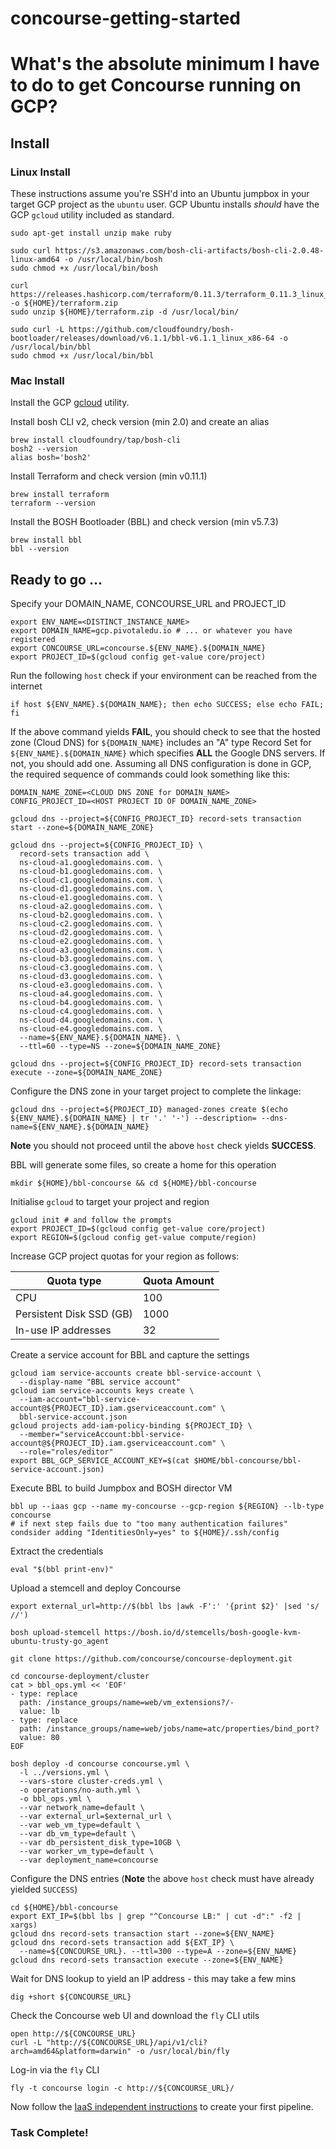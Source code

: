 # concourse-getting-started

# What's the absolute minimum I have to do to get Concourse running on GCP?

## Install

### Linux Install

These instructions assume you're SSH'd into an Ubuntu jumpbox in your target GCP project as the `ubuntu` user.  GCP Ubuntu installs _should_ have the GCP `gcloud` utility included as standard.

```
sudo apt-get install unzip make ruby

sudo curl https://s3.amazonaws.com/bosh-cli-artifacts/bosh-cli-2.0.48-linux-amd64 -o /usr/local/bin/bosh
sudo chmod +x /usr/local/bin/bosh

curl https://releases.hashicorp.com/terraform/0.11.3/terraform_0.11.3_linux_amd64.zip -o ${HOME}/terraform.zip
sudo unzip ${HOME}/terraform.zip -d /usr/local/bin/

sudo curl -L https://github.com/cloudfoundry/bosh-bootloader/releases/download/v6.1.1/bbl-v6.1.1_linux_x86-64 -o /usr/local/bin/bbl
sudo chmod +x /usr/local/bin/bbl
```

### Mac Install

Install the GCP [gcloud](https://cloud.google.com/sdk/docs/quickstart-mac-os-x) utility.

Install bosh CLI v2, check version (min 2.0) and create an alias
```
brew install cloudfoundry/tap/bosh-cli
bosh2 --version
alias bosh='bosh2'
```

Install Terraform and check version (min v0.11.1)
```
brew install terraform
terraform --version
```

Install the BOSH Bootloader (BBL) and check version (min v5.7.3)
```
brew install bbl
bbl --version
```

## Ready to go ...

Specify your DOMAIN_NAME, CONCOURSE_URL and PROJECT_ID
```
export ENV_NAME=<DISTINCT_INSTANCE_NAME>
export DOMAIN_NAME=gcp.pivotaledu.io # ... or whatever you have registered
export CONCOURSE_URL=concourse.${ENV_NAME}.${DOMAIN_NAME}
export PROJECT_ID=$(gcloud config get-value core/project)
```

Run the following `host` check if your environment can be reached from the internet
```
if host ${ENV_NAME}.${DOMAIN_NAME}; then echo SUCCESS; else echo FAIL; fi
```

If the above command yields **FAIL**, you should check to see that the hosted zone (Cloud DNS) for `${DOMAIN_NAME}` includes an "A" type Record Set for `${ENV_NAME}.${DOMAIN_NAME}` which specifies **ALL** the Google DNS servers.  If not, you should add one.  Assuming all DNS configuration is done in GCP, the required sequence of commands could look something like this:
```
DOMAIN_NAME_ZONE=<CLOUD DNS ZONE for DOMAIN_NAME>
CONFIG_PROJECT_ID=<HOST PROJECT ID OF DOMAIN_NAME_ZONE>

gcloud dns --project=${CONFIG_PROJECT_ID} record-sets transaction start --zone=${DOMAIN_NAME_ZONE}

gcloud dns --project=${CONFIG_PROJECT_ID} \
  record-sets transaction add \
  ns-cloud-a1.googledomains.com. \
  ns-cloud-b1.googledomains.com. \
  ns-cloud-c1.googledomains.com. \
  ns-cloud-d1.googledomains.com. \
  ns-cloud-e1.googledomains.com. \
  ns-cloud-a2.googledomains.com. \
  ns-cloud-b2.googledomains.com. \
  ns-cloud-c2.googledomains.com. \
  ns-cloud-d2.googledomains.com. \
  ns-cloud-e2.googledomains.com. \
  ns-cloud-a3.googledomains.com. \
  ns-cloud-b3.googledomains.com. \
  ns-cloud-c3.googledomains.com. \
  ns-cloud-d3.googledomains.com. \
  ns-cloud-e3.googledomains.com. \
  ns-cloud-a4.googledomains.com. \
  ns-cloud-b4.googledomains.com. \
  ns-cloud-c4.googledomains.com. \
  ns-cloud-d4.googledomains.com. \
  ns-cloud-e4.googledomains.com. \
  --name=${ENV_NAME}.${DOMAIN_NAME}. \
  --ttl=60 --type=NS --zone=${DOMAIN_NAME_ZONE}

gcloud dns --project=${CONFIG_PROJECT_ID} record-sets transaction execute --zone=${DOMAIN_NAME_ZONE}
```

Configure the DNS zone in your target project to complete the linkage:
```
gcloud dns --project=${PROJECT_ID} managed-zones create $(echo ${ENV_NAME}.${DOMAIN_NAME} | tr '.' '-') --description= --dns-name=${ENV_NAME}.${DOMAIN_NAME}
```

**Note** you should not proceed until the above `host` check yields **SUCCESS**.

BBL will generate some files, so create a home for this operation
```
mkdir ${HOME}/bbl-concourse && cd ${HOME}/bbl-concourse
```

Initialise `gcloud` to target your project and region
```
gcloud init # and follow the prompts
export PROJECT_ID=$(gcloud config get-value core/project)
export REGION=$(gcloud config get-value compute/region)
```

Increase GCP project quotas for your region as follows:

Quota type               | Quota Amount
------------------------ | ------------
CPU                      | 100
Persistent Disk SSD (GB) | 1000
In-use IP addresses      | 32

Create a service account for BBL and capture the settings
```
gcloud iam service-accounts create bbl-service-account \
  --display-name "BBL service account"
gcloud iam service-accounts keys create \
  --iam-account="bbl-service-account@${PROJECT_ID}.iam.gserviceaccount.com" \
  bbl-service-account.json
gcloud projects add-iam-policy-binding ${PROJECT_ID} \
  --member="serviceAccount:bbl-service-account@${PROJECT_ID}.iam.gserviceaccount.com" \
  --role="roles/editor"
export BBL_GCP_SERVICE_ACCOUNT_KEY=$(cat $HOME/bbl-concourse/bbl-service-account.json)
```

Execute BBL to build Jumpbox and BOSH director VM
```
bbl up --iaas gcp --name my-concourse --gcp-region ${REGION} --lb-type concourse
# if next step fails due to "too many authentication failures" condsider adding "IdentitiesOnly=yes" to ${HOME}/.ssh/config
```

Extract the credentials
```
eval "$(bbl print-env)"
```

Upload a stemcell and deploy Concourse
```
export external_url=http://$(bbl lbs |awk -F':' '{print $2}' |sed 's/ //')

bosh upload-stemcell https://bosh.io/d/stemcells/bosh-google-kvm-ubuntu-trusty-go_agent

git clone https://github.com/concourse/concourse-deployment.git

cd concourse-deployment/cluster
cat > bbl_ops.yml << 'EOF'
- type: replace
  path: /instance_groups/name=web/vm_extensions?/-
  value: lb
- type: replace
  path: /instance_groups/name=web/jobs/name=atc/properties/bind_port?
  value: 80
EOF

bosh deploy -d concourse concourse.yml \
  -l ../versions.yml \
  --vars-store cluster-creds.yml \
  -o operations/no-auth.yml \
  -o bbl_ops.yml \
  --var network_name=default \
  --var external_url=$external_url \
  --var web_vm_type=default \
  --var db_vm_type=default \
  --var db_persistent_disk_type=10GB \
  --var worker_vm_type=default \
  --var deployment_name=concourse
```

Configure the DNS entries (**Note** the above `host` check must have already yielded `SUCCESS`)
```
cd ${HOME}/bbl-concourse
export EXT_IP=$(bbl lbs | grep "^Concourse LB:" | cut -d":" -f2 | xargs)
gcloud dns record-sets transaction start --zone=${ENV_NAME}
gcloud dns record-sets transaction add ${EXT_IP} \
  --name=${CONCOURSE_URL}. --ttl=300 --type=A --zone=${ENV_NAME}
gcloud dns record-sets transaction execute --zone=${ENV_NAME}
```

Wait for DNS lookup to yield an IP address - this may take a few mins

```
dig +short ${CONCOURSE_URL}
```

Check the Concourse web UI and download the `fly` CLI utils
```
open http://${CONCOURSE_URL}
curl -L "http://${CONCOURSE_URL}/api/v1/cli?arch=amd64&platform=darwin" -o /usr/local/bin/fly
```

Log-in via the `fly` CLI
```
fly -t concourse login -c http://${CONCOURSE_URL}/
```

Now follow the [IaaS independent instructions](../shared/README.md) to create your first pipeline.

### Task Complete!
